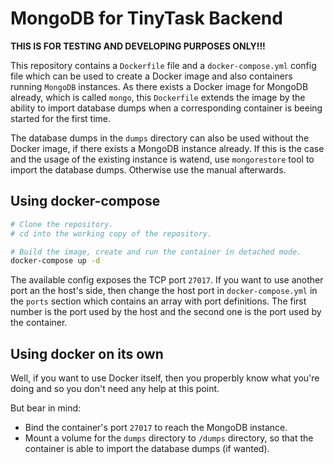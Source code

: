 # MongoDB for TinyTask Backend

**THIS IS FOR TESTING AND DEVELOPING PURPOSES ONLY!!!**

This repository contains a `Dockerfile` file and a `docker-compose.yml` config
file which can be used to create a Docker image and also containers running
`MongoDB` instances.
As there exists a Docker image for MongoDB already,
which is called `mongo`,
this `Dockerfile` extends the image by the ability to import database dumps
when a corresponding container is beeing started for the first time.

The database dumps in the `dumps` directory can also be used without the Docker
image,
if there exists a MongoDB instance already.
If this is the case and the usage of the existing instance is watend,
use `mongorestore` tool to import the database dumps.
Otherwise use the manual afterwards.

## Using docker-compose

```bash
# Clone the repository.
# cd into the working copy of the repository.

# Build the image, create and run the container in detached mode.
docker-compose up -d
```

The available config exposes the TCP port `27017`.
If you want to use another port an the host's side,
then change the host port in `docker-compose.yml` in the `ports` section
which contains an array with port definitions.
The first number is the port used by the host and the second one is the port
used by the container.

## Using docker on its own

Well,
if you want to use Docker itself,
then you properbly know what you're doing and so you don't need any help at this
point.

But bear in mind:

- Bind the container's port `27017` to reach the MongoDB instance.
- Mount a volume for the `dumps` directory to `/dumps` directory,
    so that the container is able to import the database dumps (if wanted).
